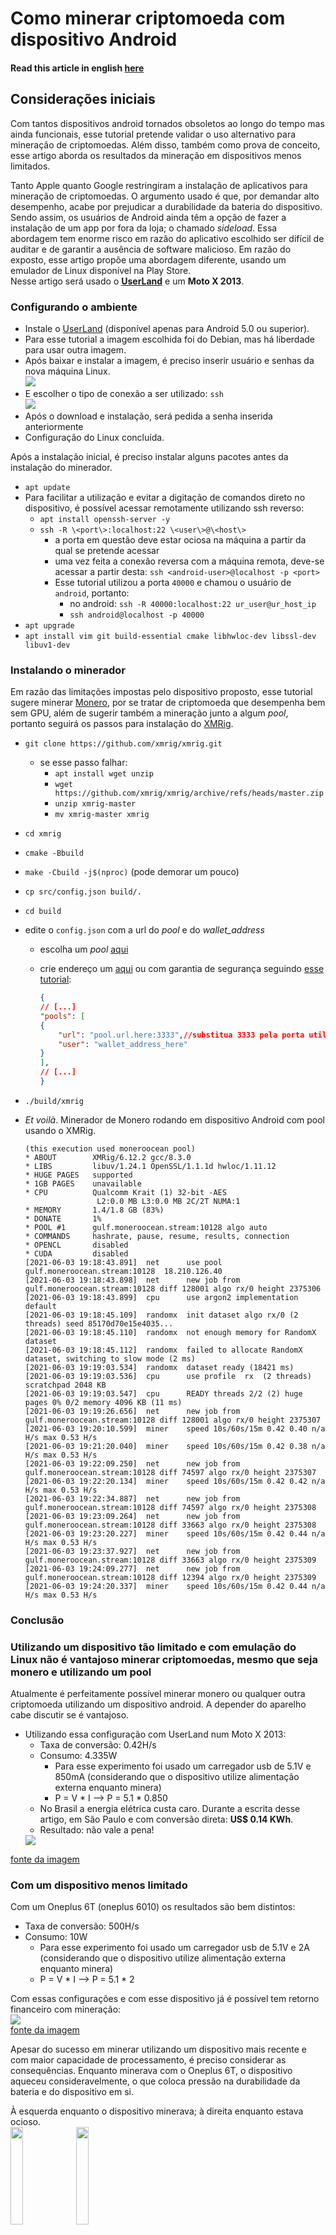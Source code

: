 # Como minerar criptomoeda com dispositivo Android

#### Read this article in english [here](https://github.com/ozzono/articles/blob/master/android-crypto/how-to-mine-en.md)

## Considerações iniciais

Com tantos dispositivos android tornados obsoletos ao longo do tempo mas ainda funcionais, esse tutorial pretende validar o uso alternativo para mineração de criptomoedas. Além disso, também como prova de conceito, esse artigo aborda os resultados da mineração em dispositivos menos limitados.

Tanto Apple quanto Google restringiram a instalação de aplicativos para mineração de criptomoedas. O argumento usado é que, por demandar alto desempenho, acabe por prejudicar a durabilidade da bateria do dispositivo.  
Sendo assim, os usuários de Android ainda têm a opção de fazer a instalação de um app por fora da loja; o chamado _sideload_. Essa abordagem tem enorme risco em razão do aplicativo escolhido ser difícil de auditar e de garantir a ausência de software malicioso.
Em razão do exposto, esse artigo propõe uma abordagem diferente, usando um emulador de Linux disponível na Play Store.  
Nesse artigo será usado o **[UserLand](https://play.google.com/store/apps/details?id=tech.ula)** e um **Moto X 2013**.

### Configurando o ambiente

- Instale o [UserLand](https://play.google.com/store/apps/details?id=tech.ula) (disponível apenas para Android 5.0 ou superior).
- Para esse tutorial a imagem escolhida foi do Debian, mas há liberdade para usar outra imagem.
- Após baixar e instalar a imagem, é preciso inserir usuário e senhas da nova máquina Linux.  
  <img src="./img1.jpg"/>
   <!-- width="20%"/>   -->
- E escolher o tipo de conexão a ser utilizado: `ssh`  
  <img src="./img2.jpg"/>
   <!-- width="20%"/>   -->
- Após o download e instalação, será pedida a senha inserida anteriormente
- Configuração do Linux concluída.

Após a instalação inicial, é preciso instalar alguns pacotes antes da instalação do minerador.

- `apt update`
- Para facilitar a utilização e evitar a digitação de comandos direto no dispositivo, é possível acessar remotamente utilizando ssh reverso:
  - `apt install openssh-server -y`
  - `ssh -R \<port\>:localhost:22 \<user\>@\<host\>`
    - a porta em questão deve estar ociosa na máquina a partir da qual se pretende acessar
    - uma vez feita a conexão reversa com a máquina remota, deve-se acessar a partir desta: `ssh <android-user>@localhost -p <port>`
    - Esse tutorial utilizou a porta `40000` e chamou o usuário de `android`, portanto:
      - no android: `ssh -R 40000:localhost:22 ur_user@ur_host_ip`
      - `ssh android@localhost -p 40000`
- `apt upgrade`
- `apt install vim git build-essential cmake libhwloc-dev libssl-dev libuv1-dev`

### Instalando o minerador

Em razão das limitações impostas pelo dispositivo proposto, esse tutorial sugere minerar [Monero](https://www.getmonero.org/), por se tratar de criptomoeda que desempenha bem sem GPU, além de sugerir também a mineração junto a algum _pool_, portanto seguirá os passos para instalação do [XMRig](https://www.getmonero.org/resources/user-guides/mine-to-pool.html).

- `git clone https://github.com/xmrig/xmrig.git`
  - se esse passo falhar:
    - `apt install wget unzip`
    - `wget https://github.com/xmrig/xmrig/archive/refs/heads/master.zip`
    - `unzip xmrig-master`
    - `mv xmrig-master xmrig`
- `cd xmrig`
- `cmake -Bbuild`
- `make -Cbuild -j$(nproc)` (pode demorar um pouco)
- `cp src/config.json build/.`
- `cd build`
- edite o `config.json` com a url do _pool_ e do _wallet_address_
  - escolha um _pool_ [aqui](https://miningpoolstats.stream/monero)
  - crie endereço um [aqui](https://moneroaddress.org/) ou com garantia de segurança seguindo [esse tutorial](https://www.youtube.com/watch?v=wMY_Sx3o26k&list=WL&index=18&t=46s):

    ```json
    {
    // [...]
    "pools": [
    {
        "url": "pool.url.here:3333",//substitua 3333 pela porta utilizada pelo pool
        "user": "wallet_address_here"
    }
    ],
    // [...]
    }
    ```

- `./build/xmrig`
- _Et voilà_. Minerador de Monero rodando em dispositivo Android com pool usando o XMRig.

    ```log
    (this execution used moneroocean pool)
    * ABOUT        XMRig/6.12.2 gcc/8.3.0
    * LIBS         libuv/1.24.1 OpenSSL/1.1.1d hwloc/1.11.12
    * HUGE PAGES   supported
    * 1GB PAGES    unavailable
    * CPU          Qualcomm Krait (1) 32-bit -AES
                    L2:0.0 MB L3:0.0 MB 2C/2T NUMA:1
    * MEMORY       1.4/1.8 GB (83%)
    * DONATE       1%
    * POOL #1      gulf.moneroocean.stream:10128 algo auto
    * COMMANDS     hashrate, pause, resume, results, connection
    * OPENCL       disabled
    * CUDA         disabled
    [2021-06-03 19:18:43.891]  net      use pool gulf.moneroocean.stream:10128  18.210.126.40
    [2021-06-03 19:18:43.898]  net      new job from gulf.moneroocean.stream:10128 diff 128001 algo rx/0 height 2375306
    [2021-06-03 19:18:43.899]  cpu      use argon2 implementation default
    [2021-06-03 19:18:45.109]  randomx  init dataset algo rx/0 (2 threads) seed 85170d70e15e4035...
    [2021-06-03 19:18:45.110]  randomx  not enough memory for RandomX dataset
    [2021-06-03 19:18:45.112]  randomx  failed to allocate RandomX dataset, switching to slow mode (2 ms)
    [2021-06-03 19:19:03.534]  randomx  dataset ready (18421 ms)
    [2021-06-03 19:19:03.536]  cpu      use profile  rx  (2 threads) scratchpad 2048 KB
    [2021-06-03 19:19:03.547]  cpu      READY threads 2/2 (2) huge pages 0% 0/2 memory 4096 KB (11 ms)
    [2021-06-03 19:19:26.656]  net      new job from gulf.moneroocean.stream:10128 diff 128001 algo rx/0 height 2375307
    [2021-06-03 19:20:10.599]  miner    speed 10s/60s/15m 0.42 0.40 n/a H/s max 0.53 H/s
    [2021-06-03 19:21:20.040]  miner    speed 10s/60s/15m 0.42 0.38 n/a H/s max 0.53 H/s
    [2021-06-03 19:22:09.250]  net      new job from gulf.moneroocean.stream:10128 diff 74597 algo rx/0 height 2375307
    [2021-06-03 19:22:20.134]  miner    speed 10s/60s/15m 0.42 0.42 n/a H/s max 0.53 H/s
    [2021-06-03 19:22:34.887]  net      new job from gulf.moneroocean.stream:10128 diff 74597 algo rx/0 height 2375308
    [2021-06-03 19:23:09.264]  net      new job from gulf.moneroocean.stream:10128 diff 33663 algo rx/0 height 2375308
    [2021-06-03 19:23:20.227]  miner    speed 10s/60s/15m 0.42 0.44 n/a H/s max 0.53 H/s
    [2021-06-03 19:23:37.927]  net      new job from gulf.moneroocean.stream:10128 diff 33663 algo rx/0 height 2375309
    [2021-06-03 19:24:09.277]  net      new job from gulf.moneroocean.stream:10128 diff 12394 algo rx/0 height 2375309
    [2021-06-03 19:24:20.337]  miner    speed 10s/60s/15m 0.42 0.44 n/a H/s max 0.53 H/s
    ```

### Conclusão

### Utilizando um dispositivo tão limitado e com emulação do Linux não é vantajoso minerar criptomoedas, mesmo que seja monero e utilizando um pool

Atualmente é perfeitamente possível minerar monero ou qualquer outra criptomoeda utilizando um dispositivo android. A depender do aparelho cabe discutir se é vantajoso.

- Utilizando essa configuração com UserLand num Moto X 2013:
  - Taxa de conversão: 0.42H/s
  - Consumo: 4.335W
    - Para esse experimento foi usado um carregador usb de 5.1V e 850mA (considerando que o dispositivo utilize alimentação externa enquanto minera)
    - P = V \* I --> P = 5.1 \* 0.850
  - No Brasil a energia elétrica custa caro. Durante a escrita desse artigo, em São Paulo e com conversão direta: **US$ 0.14 KWh**.
  - Resultado: não vale a pena!  
  <img src="./img3.png"/>

[fonte da imagem](https://www.cryptocompare.com/mining/calculator/xmr?HashingPower=0.42&HashingUnit=H%2Fs&PowerConsumption=4.335&CostPerkWh=0.14&MiningPoolFee=1)

### Com um dispositivo menos limitado

Com um Oneplus 6T (oneplus 6010) os resultados são bem distintos:

- Taxa de conversão: 500H/s
- Consumo: 10W
  - Para esse experimento foi usado um carregador usb de 5.1V e 2A (considerando que o dispositivo utilize alimentação externa enquanto minera)
  - P = V \* I --> P = 5.1 \* 2

Com essas configurações e com esse dispositivo já é possível tem retorno financeiro com mineração:  
  <img src="./img4.png"/>  
  [fonte da imagem](https://www.cryptocompare.com/mining/calculator/xmr?HashingPower=500&HashingUnit=H%2Fs&PowerConsumption=10&CostPerkWh=0.14&MiningPoolFee=1)

Apesar do sucesso em minerar utilizando um dispositivo mais recente e com maior capacidade de processamento, é preciso considerar as consequências. Enquanto minerava com o Oneplus 6T, o dispositivo aqueceu consideravelmente, o que coloca pressão na durabilidade da bateria e do dispositivo em si.
<div>
  À esquerda enquanto o dispositivo minerava; à direita enquanto estava ocioso.<br/>
  <img src="./img5.jpg" width="20%"/>  
  <img src="./img6.jpg" width="20%"/>  
</div>

### Conclusão

É possível minerar utilizando dispositivos android e, a depender do aparelho escolhido e do carregador, é possível ter retorno positivo. Porém é preciso considerar a pressão na durabilidade dos componentes do dispositivo, podendo ter a vida útil reduzida, seja em razão da bateria ou de outro componente.

Também existe _web mining_ (como nesse [link](https://moneroocean.stream/)) realizada diretamente a partir do navegador, bem como existem mineradores mais otimizados (como [esse](https://raw.githubusercontent.com/MoneroOcean/xmrig_setup/master/setup_moneroocean_miner.sh)) que não foram abordados nesse artigo, seja em razão de se tratarem de alternativas com baixo retorno ou por desconhecimento quanto à confiabilidade e auditoria dos _scripts_ executados para instalar e iniciar a mineração.

### Referências

- [Xmrig on Raspberrypi OS 32-bit](https://www.raspberrypi.org/forums/viewtopic.php?f=63&t=305983&sid=99d0bfda8541024dda55613f7e3a942f)
- [How to mine on a pool with XMRig](https://www.getmonero.org/resources/user-guides/mine-to-pool.html)
- [Mining Calculator](https://www.cryptocompare.com/mining/calculator/xmr?HashingPower=170&HashingUnit=H%2Fs&PowerConsumption=4.335&CostPerkWh=0.14&MiningPoolFee=1)

> Revisado por Carolina Brandão
